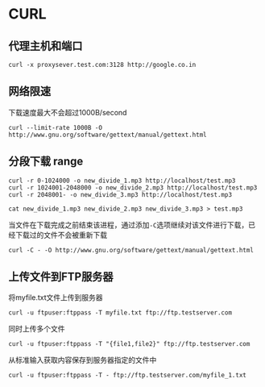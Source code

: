 # CURL

## 代理主机和端口

```shell
curl -x proxysever.test.com:3128 http://google.co.in
```

## 网络限速

下载速度最大不会超过1000B/second
```shell
curl --limit-rate 1000B -O http://www.gnu.org/software/gettext/manual/gettext.html
```

## 分段下载 range

```shell
curl -r 0-1024000 -o new_divide_1.mp3 http://localhost/test.mp3
curl -r 1024001-2048000 -o new_divide_2.mp3 http://localhost/test.mp3
curl -r 2048001- -o new_divide_3.mp3 http://localhost/test.mp3

cat new_divide_1.mp3 new_divide_2.mp3 new_divide_3.mp3 > test.mp3

```

当文件在下载完成之前结束该进程，通过添加`-C`选项继续对该文件进行下载，已经下载过的文件不会被重新下载
```shell
curl -C - -O http://www.gnu.org/software/gettext/manual/gettext.html
```

## 上传文件到FTP服务器

将myfile.txt文件上传到服务器
```shell
curl -u ftpuser:ftppass -T myfile.txt ftp://ftp.testserver.com
```
同时上传多个文件
```shell
curl -u ftpuser:ftppass -T "{file1,file2}" ftp://ftp.testserver.com
```
从标准输入获取内容保存到服务器指定的文件中
```shell
curl -u ftpuser:ftppass -T - ftp://ftp.testserver.com/myfile_1.txt
```